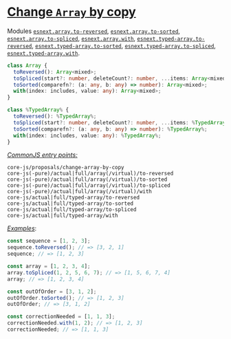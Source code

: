 # [Change `Array` by copy](https://github.com/tc39/proposal-change-array-by-copy)
Modules [`esnext.array.to-reversed`](/packages/core-js/modules/esnext.array.to-reversed.js), [`esnext.array.to-sorted`](/packages/core-js/modules/esnext.array.to-sorted.js), [`esnext.array.to-spliced`](/packages/core-js/modules/esnext.array.to-spliced.js), [`esnext.array.with`](/packages/core-js/modules/esnext.array.with.js), [`esnext.typed-array.to-reversed`](/packages/core-js/modules/esnext.typed-array.to-reversed.js), [`esnext.typed-array.to-sorted`](/packages/core-js/modules/esnext.typed-array.to-sorted.js), [`esnext.typed-array.to-spliced`](/packages/core-js/modules/esnext.typed-array.to-spliced.js), [`esnext.typed-array.with`](/packages/core-js/modules/esnext.typed-array.with.js).
```ts
class Array {
  toReversed(): Array<mixed>;
  toSpliced(start?: number, deleteCount?: number, ...items: Array<mixed>): Array<mixed>;
  toSorted(comparefn?: (a: any, b: any) => number): Array<mixed>;
  with(index: includes, value: any): Array<mixed>;
}

class %TypedArray% {
  toReversed(): %TypedArray%;
  toSpliced(start?: number, deleteCount?: number, ...items: %TypedArray%): %TypedArray%;
  toSorted(comparefn?: (a: any, b: any) => number): %TypedArray%;
  with(index: includes, value: any): %TypedArray%;
}
```
[*CommonJS entry points:*](/docs/usage.md#commonjs-api)
```
core-js/proposals/change-array-by-copy
core-js(-pure)/actual|full/array(/virtual)/to-reversed
core-js(-pure)/actual|full/array(/virtual)/to-sorted
core-js(-pure)/actual|full/array(/virtual)/to-spliced
core-js(-pure)/actual|full/array(/virtual)/with
core-js/actual|full/typed-array/to-reversed
core-js/actual|full/typed-array/to-sorted
core-js/actual|full/typed-array/to-spliced
core-js/actual|full/typed-array/with
```
[*Examples*](https://is.gd/tVkbY3):
```js
const sequence = [1, 2, 3];
sequence.toReversed(); // => [3, 2, 1]
sequence; // => [1, 2, 3]

const array = [1, 2, 3, 4];
array.toSpliced(1, 2, 5, 6, 7); // => [1, 5, 6, 7, 4]
array; // => [1, 2, 3, 4]

const outOfOrder = [3, 1, 2];
outOfOrder.toSorted(); // => [1, 2, 3]
outOfOrder; // => [3, 1, 2]

const correctionNeeded = [1, 1, 3];
correctionNeeded.with(1, 2); // => [1, 2, 3]
correctionNeeded; // => [1, 1, 3]
```
